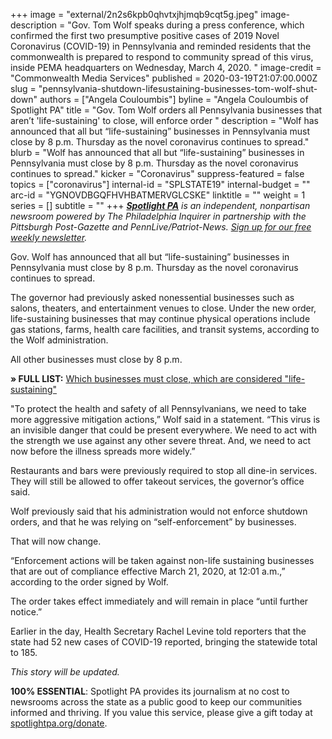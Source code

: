 +++
image = "external/2n2s6kpb0qhvtxjhjmqb9cqt5g.jpeg"
image-description = "Gov. Tom Wolf speaks during a press conference, which confirmed the first two presumptive positive cases of 2019 Novel Coronavirus (COVID-19) in Pennsylvania and reminded residents that the commonwealth is prepared to respond to community spread of this virus, inside PEMA headquarters on Wednesday, March 4, 2020. "
image-credit = "Commonwealth Media Services"
published = 2020-03-19T21:07:00.000Z
slug = "pennsylvania-shutdown-lifesustaining-businesses-tom-wolf-shut-down"
authors = ["Angela Couloumbis"]
byline = "Angela Couloumbis of Spotlight PA"
title = "Gov. Tom Wolf orders all Pennsylvania businesses that aren’t 'life-sustaining' to close, will enforce order  "
description = "Wolf has announced that all but “life-sustaining” businesses in Pennsylvania must close by 8 p.m. Thursday as the novel coronavirus continues to spread."
blurb = "Wolf has announced that all but “life-sustaining” businesses in Pennsylvania must close by 8 p.m. Thursday as the novel coronavirus continues to spread."
kicker = "Coronavirus"
suppress-featured = false
topics = ["coronavirus"]
internal-id = "SPLSTATE19"
internal-budget = ""
arc-id = "YGNOVDBGQFHVHBATMERVGLCSKE"
linktitle = ""
weight = 1
series = []
subtitle = ""
+++
<a href="https://www.spotlightpa.org/"><i><b>Spotlight PA</b></i></a><i> is an independent, nonpartisan newsroom powered by The Philadelphia Inquirer in partnership with the Pittsburgh Post-Gazette and PennLive/Patriot-News. </i><a href="https://www.spotlightpa.org/newsletters"><i>Sign up for our free weekly newsletter</i></a><i>.</i>

Gov. Wolf has announced that all but “life-sustaining” businesses in Pennsylvania must close by 8 p.m. Thursday as the novel coronavirus continues to spread.

The governor had previously asked nonessential businesses such as salons, theaters, and entertainment venues to close. Under the new order, life-sustaining businesses that may continue physical operations include gas stations, farms, health care facilities, and transit systems, according to the Wolf administration.

All other businesses must close by 8 p.m.

**» FULL LIST:** [Which businesses must close, which are considered "life-sustaining"](https://www.spotlightpa.org/news/2020/03/pennsylvania-coronavirus-life-sustaining-wolf-mandatory-shutdown-order-full-list/)

"To protect the health and safety of all Pennsylvanians, we need to take more aggressive mitigation actions,” Wolf said in a statement. “This virus is an invisible danger that could be present everywhere. We need to act with the strength we use against any other severe threat. And, we need to act now before the illness spreads more widely.”

Restaurants and bars were previously required to stop all dine-in services. They will still be allowed to offer takeout services, the governor’s office said.

Wolf previously said that his administration would not enforce shutdown orders, and that he was relying on “self-enforcement” by businesses.

That will now change.

<script src="https://www.spotlightpa.org/embed.js" async></script><div data-spl-embed-version="1" data-spl-src="https://www.spotlightpa.org/embeds/donate/"></div>

“Enforcement actions will be taken against non-life sustaining businesses that are out of compliance effective March 21, 2020, at 12:01 a.m.,” according to the order signed by Wolf.

The order takes effect immediately and will remain in place “until further notice.”

Earlier in the day, Health Secretary Rachel Levine told reporters that the state had 52 new cases of COVID-19 reported, bringing the statewide total to 185.

<i>This story will be updated.</i>

**100% ESSENTIAL**: Spotlight PA provides its journalism at no cost to newsrooms across the state as a public good to keep our communities informed and thriving. If you value this service, please give a gift today at [spotlightpa.org/donate](https://www.spotlightpa.org/donate).